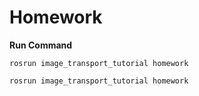 # Homework

__Run Command__

`rosrun image_transport_tutorial homework`

~~~
rosrun image_transport_tutorial homework
